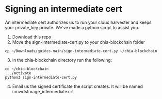 # Signing an intermediate cert

An intermediate cert authorizes us to run your cloud harvester and keeps your private_key private.
We've made a python script to assist you.

1. Download this repo
2. Move the sign-intermediate-cert.py to your chia-blockchain folder
```
cp ~/Downloads/guides-main/sign-intermediate-cert.py ~/chia-blockchain
```
3. In the chia-blockchain directory run the following:
```
cd ~/chia-blockchain
. ./activate
python3 sign-intermediate-cert.py
```
4. Email us the signed certificate the script creates. It will be named crowdstorage_intermediate.crt
